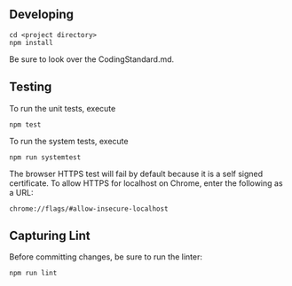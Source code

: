 ## Developing

    cd <project directory>
    npm install

Be sure to look over the CodingStandard.md.

## Testing
To run the unit tests, execute

    npm test

To run the system tests, execute

    npm run systemtest

The browser HTTPS test will fail by default because it is a self signed
certificate. To allow HTTPS for localhost on Chrome, enter the following as a
URL:

    chrome://flags/#allow-insecure-localhost

## Capturing Lint
Before committing changes, be sure to run the linter:

    npm run lint
